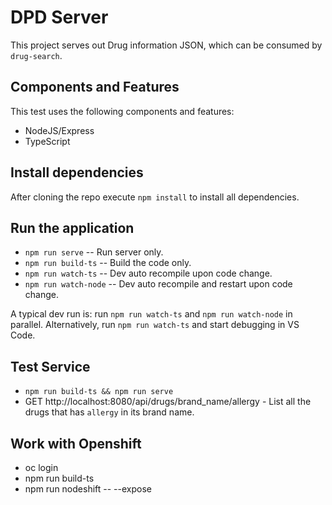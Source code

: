 # DPD Server

This project serves out Drug information JSON, which can be consumed by `drug-search`. 

## Components and Features

This test uses the following components and features:

 * NodeJS/Express
 * TypeScript

## Install dependencies

After cloning the repo execute `npm install` to install all dependencies. 

## Run the application

* `npm run serve` -- Run server only. 
* `npm run build-ts` -- Build the code only.
* `npm run watch-ts` -- Dev auto recompile upon code change. 
* `npm run watch-node` -- Dev auto recompile and restart upon code change. 

A typical dev run is: run `npm run watch-ts` and `npm run watch-node` in parallel. 
Alternatively, run `npm run watch-ts` and start debugging in VS Code.

## Test Service 

* `npm run build-ts && npm run serve`
* GET http://localhost:8080/api/drugs/brand_name/allergy - List all the drugs that has `allergy` in its brand name. 

## Work with Openshift

* oc login
* npm run build-ts
* npm run nodeshift -- --expose

